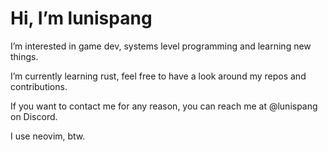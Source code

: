 # Hi, I’m lunispang

I’m interested in game dev, systems level programming and learning new things.

I’m currently learning rust, feel free to have a look around my repos and contributions.

If you want to contact me for any reason, you can reach me at @lunispang on Discord.

I use neovim, btw.
